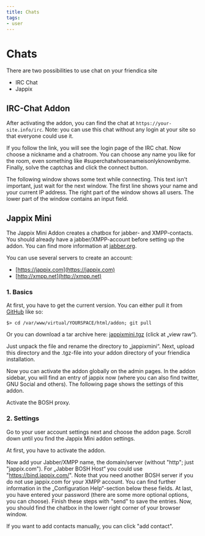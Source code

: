 ```yaml
---
title: Chats
tags:
- user
---
```

# Chats

There are two possibilities to use chat on your friendica site

* IRC Chat
* Jappix

## IRC-Chat Addon

After activating the addon, you can find the chat at `https://your-site.info/irc`.
Note: you can use this chat without any login at your site so that everyone could use it.

If you follow the link, you will see the login page of the IRC chat.
Now choose a nickname and a chatroom.
You can choose any name you like for the room, even something like #superchatwhosenameisonlyknownbyme.
Finally, solve the captchas and click the connect button.

The following window shows some text while connecting.
This text isn't important, just wait for the next window.
The first line shows your name and your current IP address.
The right part of the window shows all users.
The lower part of the window contains an input field.

## Jappix Mini

The Jappix Mini Addon creates a chatbox for jabber- and XMPP-contacts.
You should already have a jabber/XMPP-account before setting up the addon.
You can find more information at [jabber.org](http://www.jabber.org/).

You can use several servers to create an account:

* [https://jappix.com](https://jappix.com)
* [http://xmpp.net](http://xmpp.net)

### 1. Basics

At first, you have to get the current version. You can either pull it from [GitHub](https://github.com) like so:

    $> cd /var/www/virtual/YOURSPACE/html/addon; git pull

Or you can download a tar archive here: [jappixmini.tgz](https://github.com/friendica/friendica-addons/blob/stable/jappixmini.tgz) (click at „view raw“).

Just unpack the file and rename the directory to „jappixmini“.
Next, upload this directory and the .tgz-file into your addon directory of your friendica installation.

Now you can activate the addon globally on the admin pages.
In the addon sidebar, you will find an entry of jappix now (where you can also find twitter, GNU Social and others).
The following page shows the settings of this addon.

Activate the BOSH proxy.

### 2. Settings

Go to your user account settings next and choose the addon page.
Scroll down until you find the Jappix Mini addon settings.

At first, you have to activate the addon.

Now add your Jabber/XMPP name, the domain/server (without "http"; just "jappix.com").
For „Jabber BOSH Host“ you could use "https://bind.jappix.com/".
Note that you need another BOSH server if you do not use jappix.com for your XMPP account.
You can find further information in the „Configuration Help“-section below these fields.
At last, you have entered your password (there are some more optional options, you can choose).
Finish these steps with "send" to save the entries.
Now, you should find the chatbox in the lower right corner of your browser window.

If you want to add contacts manually, you can click "add contact".
